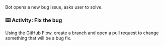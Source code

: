 Bot opens a new bug issue, asks user to solve.

### :keyboard: Activity: Fix the bug

Using the GitHub Flow, create a branch and open a pull request to change something that will be a bug fix. 
